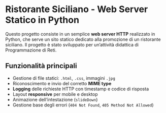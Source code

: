 # Ristorante Siciliano - Web Server Statico in Python

Questo progetto consiste in un semplice **web server HTTP** realizzato in Python, che serve un sito statico dedicato alla promozione di un ristorante siciliano. Il progetto è stato sviluppato per un’attività didattica di Programmazione di Reti.

## Funzionalità principali

- Gestione di file statici: `.html`, `.css`, immagini `.jpg`
- Riconoscimento e invio del corretto **MIME type**
- **Logging** delle richieste HTTP con timestamp e codice di risposta
- Layout **responsive** per mobile e desktop
- Animazione dell’intestazione (`slideDown`)
- Gestione base degli errori (`404 Not Found`, `405 Method Not Allowed`)
